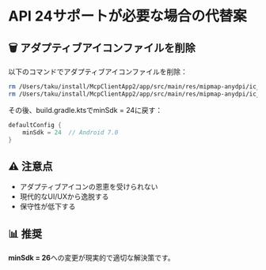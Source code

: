 # API 24サポートが必要な場合の代替案

## 🗑️ アダプティブアイコンファイルを削除

以下のコマンドでアダプティブアイコンファイルを削除：

```bash
rm /Users/taku/install/McpClientApp2/app/src/main/res/mipmap-anydpi/ic_launcher.xml
rm /Users/taku/install/McpClientApp2/app/src/main/res/mipmap-anydpi/ic_launcher_round.xml
```

その後、build.gradle.ktsでminSdk = 24に戻す：

```kotlin
defaultConfig {
    minSdk = 24  // Android 7.0
}
```

## ⚠️ 注意点
- アダプティブアイコンの恩恵を受けられない
- 現代的なUI/UXから逸脱する
- 保守性が低下する

## 📊 推奨
**minSdk = 26**への変更が現実的で適切な解決策です。